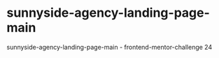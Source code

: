 # sunnyside-agency-landing-page-main
sunnyside-agency-landing-page-main - frontend-mentor-challenge 24
